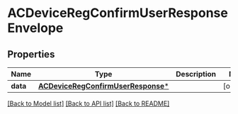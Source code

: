 # ACDeviceRegConfirmUserResponseEnvelope

## Properties
Name | Type | Description | Notes
------------ | ------------- | ------------- | -------------
**data** | [**ACDeviceRegConfirmUserResponse***](ACDeviceRegConfirmUserResponse.md) |  | [optional] 

[[Back to Model list]](../README.md#documentation-for-models) [[Back to API list]](../README.md#documentation-for-api-endpoints) [[Back to README]](../README.md)



